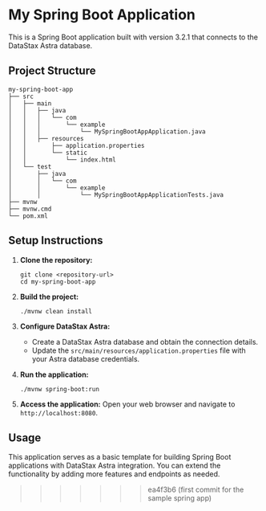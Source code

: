 # My Spring Boot Application

This is a Spring Boot application built with version 3.2.1 that connects to the DataStax Astra database.

## Project Structure

```
my-spring-boot-app
├── src
│   ├── main
│   │   ├── java
│   │   │   └── com
│   │   │       └── example
│   │   │           └── MySpringBootAppApplication.java
│   │   ├── resources
│   │       ├── application.properties
│   │       └── static
│   │           └── index.html
│   └── test
│       ├── java
│       │   └── com
│       │       └── example
│       │           └── MySpringBootAppApplicationTests.java
├── mvnw
├── mvnw.cmd
└── pom.xml
```

## Setup Instructions

1. **Clone the repository:**
   ```
   git clone <repository-url>
   cd my-spring-boot-app
   ```

2. **Build the project:**
   ```
   ./mvnw clean install
   ```

3. **Configure DataStax Astra:**
   - Create a DataStax Astra database and obtain the connection details.
   - Update the `src/main/resources/application.properties` file with your Astra database credentials.

4. **Run the application:**
   ```
   ./mvnw spring-boot:run
   ```

5. **Access the application:**
   Open your web browser and navigate to `http://localhost:8080`.

## Usage

This application serves as a basic template for building Spring Boot applications with DataStax Astra integration. You can extend the functionality by adding more features and endpoints as needed.
>>>>>>> ea4f3b6 (first commit for the sample spring app)
